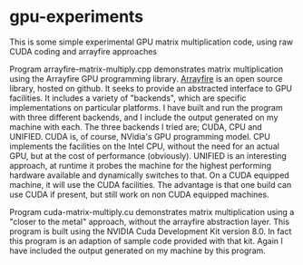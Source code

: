 # gpu-experiments

This is some simple experimental GPU matrix multiplication code, using raw CUDA coding and arrayfire approaches

Program arrayfire-matrix-multiply.cpp demonstrates matrix multiplication using the Arrayfire GPU programming
library. [Arrayfire](https:/github.com/arrayfire/arrayfire) is an open source library, hosted on github. It
seeks to provide an abstracted interface to GPU facilities. It includes a variety of "backends", which are
specific implementations on particular platforms. I have built and run the program with three different
backends, and I include the output generated on my machine with each. The three backends I tried are; CUDA,
CPU and UNIFIED. CUDA is, of course, NVidia's GPU programming model. CPU implements the facilities on the
Intel CPU, without the need for an actual GPU, but at the cost of performance (obviously). UNIFIED is an
interesting approach, at runtime it probes the machine for the highest performing hardware available and
dynamically switches to that. On a CUDA equipped machine, it will use the CUDA facilities. The advantage is
that one build can use CUDA if present, but still work on non CUDA equipped machines.

Program cuda-matrix-multiply.cu demonstrates matrix multiplication using a "closer to the metal" approach,
without the arrayfire abstraction layer. This program is built using the NVIDIA Cuda Development Kit version
8.0. In fact this program is an adaption of sample code provided with that kit. Again I have included the
output generated on my machine by this program.

